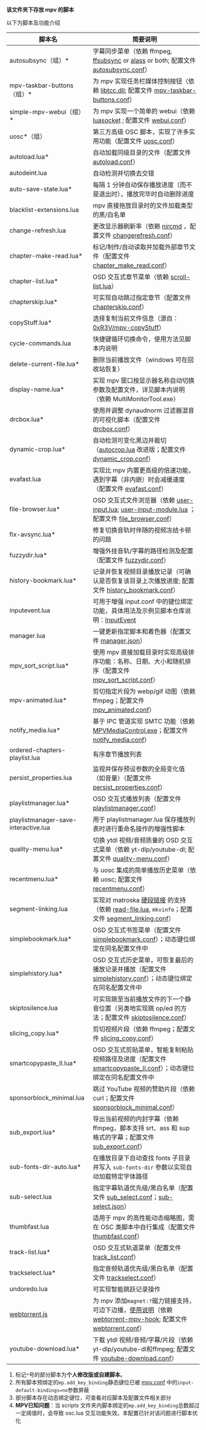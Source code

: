 **该文件夹下存放 mpv 的脚本**

以下为脚本及功能介绍

| 脚本名 | 简要说明 |
| --- | --- |
| autosubsync（组）* | 字幕同步菜单（依赖 ffmpeg, [ffsubsync](https://github.com/smacke/ffsubsync) or [alass](https://github.com/dyphire/alass) or both; 配置文件 [autosubsync.conf](../script-opts/autosubsync.conf)） |
| mpv-taskbar-buttons（组）* | 为 mpv 实现任务栏媒体控制按钮（依赖 [libtcc.dll](https://github.com/qwerty12/mpv-taskbar-buttons/blob/master/libtcc.dll); 配置文件 [mpv-taskbar-buttons.conf](../script-opts/mpv-taskbar-buttons.conf)） |
| simple-mpv-webui（组）* | 为 mpv 实现一个简单的 webui（依赖 [luasocket](https://github.com/57op/simple-mpv-webui-windows-libs) ; 配置文件 [webui.conf](../script-opts/webui.conf)） |
| uosc*（组） | 第三方高级 OSC 脚本，实现了许多实用功能（配置文件 [uosc.conf](../script-opts/uosc.conf)） |
| autoload.lua* | 自动加载同级目录的文件（配置文件 [autoload.conf](../script-opts/autoload.conf)） |
| autodeint.lua      | 自动检测并切换去交错 |
| auto-save-state.lua* | 每隔 1 分钟自动保存播放进度（而不是退出时），播放完毕时自动删除进度 |
| blacklist-extensions.lua         | mpv 直接拖放目录时的文件加载类型的黑/白名单 |
| change-refresh.lua   | 更改显示器刷新率（依赖 [nircmd](https://www.nirsoft.net/utils/nircmd.html) ，配置文件 [changerefresh.conf](../script-opts/changerefresh.conf)） |
| chapter-make-read.lua* | 标记/制作/自动读取并加载外部章节文件（配置文件 [chapter_make_read.conf](../script-opts/chapter_make_read.conf)） |
| chapter-list.lua* | OSD 交互式章节菜单（依赖 [scroll-list.lua](../script-modules/scroll-list.lua)） |
| chapterskip.lua* | 可实现自动跳过指定章节（配置文件 [chapterskip.conf](../script-opts/chapterskip.conf)） |
| copyStuff.lua* | 选择复制当前文件信息（源自：[0xR3V/mpv-copyStuff](https://github.com/0xR3V/mpv-copyStuff)） |
| cycle-commands.lua | 快捷键循环切换命令，使用方法见脚本内说明 |
| delete-current-file.lua* | 删除当前播放文件（windows 可在回收站恢复） |
| display-name.lua* | 实现 mpv 窗口按显示器名称自动切换参数及配置文件，详见脚本内说明（依赖 MultiMonitorTool.exe） |
| drcbox.lua*   | 使用并调整 dynaudnorm 过滤器混音的可视化脚本（配置文件 [drcbox.conf](../script-opts/drcboxp.conf)） |
| dynamic-crop.lua* | 自动检测可变化黑边并裁切（[autocrop.lua](https://github.com/mpv-player/mpv/blob/master/TOOLS/lua/autocrop.lua) 改进版；配置文件 [dynamic_crop.conf](../script-opts/dynamic_crop.conf)） |
| evafast.lua | 实现比 mpv 内置更高级的倍速功能，遇到字幕（非内嵌）时会减缓速度（配置文件 [evafast.conf](../script-opts/evafast.conf)） |
| file-browser.lua* | OSD 交互式文件浏览器（依赖 [user-input.lua](../scripts/user-input.lua); [user-input-module.lua](../script-modules/user-input-module.lua) ；配置文件 [file_browser.conf](../script-opts/file_browser.conf)） |
| fix-avsync.lua* | 修复切换音轨时伴随的视频冻结卡顿的问题 |
| fuzzydir.lua* | 增强外挂音轨/字幕的路径检测及配置（配置文件 [fuzzydir.conf](../script-opts/fuzzydir.conf)） |
| history-bookmark.lua* | 记录并恢复视频目录播放记录（可确认是否恢复该目录上次播放进度; 配置文件 [history_bookmark.conf](../script-opts/history_bookmark.conf)） |
| inputevent.lua | 可用于增强 input.conf 中的键位绑定功能，具体用法及示例见脚本仓库说明：[InputEvent](https://github.com/Natural-Harmonia-Gropius/InputEvent) |
| manager.lua | 一键更新指定脚本和着色器（配置文件 [manager.json](../manager.json)） |
| mpv_sort_script.lua* | 使用 mpv 直接加载目录时实现高级排序功能：名称、日期、大小和随机排序（配置文件 [mpv_sort_script.conf](../script-opts/mpv_sort_script.conf)） |
| mpv-animated.lua* | 剪切指定片段为 webp/gif 动图（依赖 ffmpeg；配置文件 [mpv_animated.conf](../script-opts/mpv_animated.conf)） |
| notify_media.lua* | 基于 IPC 管道实现 SMTC 功能（依赖 [MPVMediaControl.exe](https://github.com/datasone/MPVMediaControl/releases)；配置文件 [notify_media.conf](../script-opts/notify_media.conf)） |
| ordered-chapters-playlist.lua | 有序章节播放列表 |
| persist_properties.lua | 监视并保存预设参数的全局变化值（如音量）（配置文件 [persist_properties.conf](../script-opts/persist_properties.conf)） |
| playlistmanager.lua* | OSD 交互式播放列表（配置文件 [playlistmanager.conf](../script-opts/playlistmanager.conf)） |
| playlistmanager-save-interactive.lua | 用于 playlistmanager.lua 保存播放列表时进行重命名操作的增强性脚本 |
| quality-menu.lua* | 切换 ytdl 视频/音频质量的 OSD 交互式菜单（依赖 yt-dlp/youtube-dl; 配置文件 [quality-menu.conf](../script-opts/quality-menu.conf)） |
| recentmenu.lua* | 与 uosc 集成的简单播放历史菜单（依赖 uosc; 配置文件 [recentmenu.conf](../script-opts/recentmenu.conf)） |
| segment-linking.lua | 实现对 matroska [硬段链接](https://www.ietf.org/archive/id/draft-ietf-cellar-matroska-06.html#name-hard-linking) 的支持（依赖  [read-file.lua](../script-modules/read-file.lua), `mkvinfo`；配置文件 [segment_linking.conf](../script-opts/segment_linking.conf)） |
| simplebookmark.lua* | OSD 交互式书签菜单（配置文件 [simplebookmark.conf](../script-opts/simplebookmark.conf)）；动态键位绑定在同名配置文件中 |
| simplehistory.lua* | OSD 交互式历史菜单，可恢复最后的播放记录并播放（配置文件 [simplehistory.conf](../script-opts/simplehistory.conf)）；动态键位绑定在同名配置文件中 |
| skiptosilence.lua | 可实现跳至当前播放文件的下一个静音位置（另类地实现跳 op/ed 的方法；配置文件 [skiptosilence.conf](../script-opts/skiptosilence.conf)） |
| slicing_copy.lua* | 剪切视频片段（依赖 ffmpeg；配置文件 [slicing_copy.conf](../script-opts/slicing_copy.conf)） |
| smartcopypaste_II.lua*       | OSD 交互式剪贴菜单，智能复制粘贴视频路径及进度（配置文件 [smartcopypaste_II.conf](../script-opts/smartcopypaste_II.conf)）；动态键位绑定在同名配置文件中 |
| sponsorblock_minimal.lua | 跳过 YouTube 视频的赞助片段（依赖 curl；配置文件 [sponsorblock_minimal.conf](../script-opts/sponsorblock_minimal.conf)） |
| sub_export.lua* | 导出当前视频的内封字幕（依赖 ffmpeg，脚本支持 srt、ass 和 sup 格式的字幕；配置文件 [sub_export.conf](../script-opts/sub_export.conf)） |
| sub-fonts-dir-auto.lua* | 在播放目录下自动查找 fonts 子目录并写入 `sub-fonts-dir` 参数以实现自动加载特定字体路径 |
| sub-select.lua | 指定字幕轨道优先级/黑白名单（配置文件 [sub_select.conf](../script-opts/sub_select.conf)；[sub-select.json](../script-opts/sub-select.json)） |
| thumbfast.lua   | 适用于 mpv 的高性能动态缩略图，需在 OSC 类脚本中自行集成（配置文件 [thumbfast.conf](../script-opts/thumbfast.conf)） |
| track-list.lua* | OSD 交互式轨道菜单（配置文件 [track_list.conf](../script-opts/track_list.conf)） |
| trackselect.lua*              | 指定音频轨道优先级/黑白名单（配置文件 [trackselect.conf](../script-opts/trackselect.conf)） |
| undoredo.lua                  | 可实现智能跳跃记录操作 |
| [webtorrent.js](https://github.com/mrxdst/webtorrent-mpv-hook/blob/master/src/webtorrent.ts) | 为 mpv 添加`magnet:?`磁力链接支持，可边下边播，[使用说明](https://github.com/mrxdst/webtorrent-mpv-hook/blob/master/README.md)（依赖 [webtorrent-mpv-hook](https://github.com/mrxdst/webtorrent-mpv-hook); 配置文件 [webtorrent.conf](../script-opts/webtorrent.conf)） |
| youtube-download.lua* | 下载 ytdl 视频/音频/字幕/片段（依赖 yt-dlp/youtube-dl和ffmpeg; 配置文件 [youtube-download.conf](../script-opts/youtube-download.conf)） |

1. 标记`*`号的部分脚本为**个人修改版或自建脚本**。
2. 所有脚本预绑定的`mp.add_key_binding`静态键位已被 [mpv.conf](../mpv.conf) 中的`input-default-bindings=no`参数屏蔽
3. 部分脚本存在动态绑定键位，可查看对应脚本及配置文件相关部分
4. **MPV已知问题**：当 scripts 文件夹内脚本绑定的`mp.add_key_binding`总数超过一定阈值时，会导致 osc.lua 交互功能失效。本配置已针对该问题进行脚本优化
